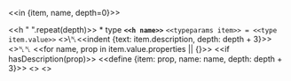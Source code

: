 <<in {item, name, depth=0}>>

<<h " ".repeat(depth)>> * type **`<<h name>>`**
   `<<typeparams item>> = <<type item.value>>`
   <<if item.description>>\␤<<indent {text: item.description, depth: depth + 3}>><</if>>␤␤
   <<for name, prop in item.value.properties || {}>>
     <<if hasDescription(prop)>>
       <<define {item: prop, name: name, depth: depth + 3}>>
    <</if>>
   <</for>>
